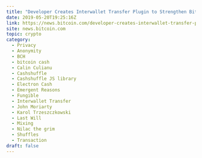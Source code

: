 ```yaml
---
title: "Developer Creates Interwallet Transfer Plugin to Strengthen Bitcoin Cash Privacy"
date: 2019-05-20T19:25:16Z
link: https://news.bitcoin.com/developer-creates-interwallet-transfer-plugin-to-strengthen-bitcoin-cash-privacy/?utm_medium=RSS&utm_source=hune
site: news.bitcoin.com
topic: crypto
category:
  - Privacy
  - Anonymity
  - BCH
  - bitcoin cash
  - Calin Culianu
  - Cashshuffle
  - Cashshuffle JS library
  - Electron Cash
  - Emergent Reasons
  - Fungible
  - Interwallet Transfer
  - John Moriarty
  - Karol Trzeszczkowski
  - Last Will
  - Mixing
  - Nilac the grim
  - Shuffles
  - Transaction
draft: false
---
```

